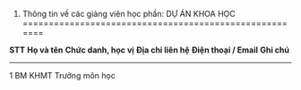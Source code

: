 1. Thông tin về các giảng viên học phần: DỰ ÁN KHOA HỌC
=======================================================

  **STT**   **Họ và tên**   **Chức danh, học vị**   **Địa chỉ liên hệ**   **Điện thoại / Email**   **Ghi chú**
  --------- --------------- ----------------------- --------------------- ------------------------ ----------------
  1                                                 BM KHMT                                        Trưởng môn học

